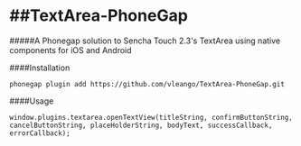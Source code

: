 ##TextArea-PhoneGap
=================

#####A Phonegap solution to Sencha Touch 2.3's TextArea using native components for iOS and Android

####Installation

`phonegap plugin add https://github.com/vleango/TextArea-PhoneGap.git`

####Usage

```
window.plugins.textarea.openTextView(titleString, confirmButtonString, cancelButtonString, placeHolderString, bodyText, successCallback, errorCallback);
```
